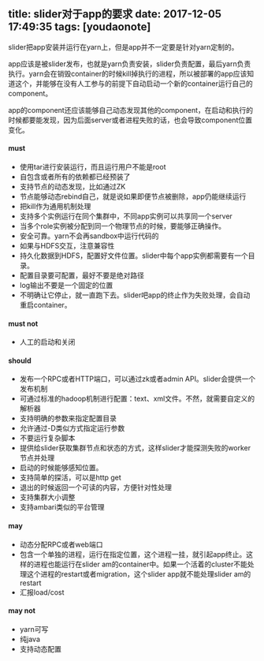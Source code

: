 
title: slider对于app的要求
date: 2017-12-05 17:49:35
tags: [youdaonote]
---

slider把app安装并运行在yarn上，但是app并不一定要是针对yarn定制的。

app应该是被slider发布，也就是yarn负责安装，slider负责配置，最后yarn负责执行。yarn会在销毁container的时候kill掉执行的进程，所以被部署的app应该知道这个，并能够在没有人工参与的前提下自动启动一个新的container运行自己的component。

app的component还应该能够自己动态发现其他的component，在启动和执行的时候都要能发现，因为后面server或者进程失败的话，也会导致component位置变化。


#### must
- 使用tar进行安装运行，而且运行用户不能是root
- 自包含或者所有的依赖都已经预装了
- 支持节点的动态发现，比如通过ZK
- 节点能够动态rebind自己，就是说如果即便节点被删除，app仍能继续运行
- 把kill作为通用机制处理
- 支持多个实例运行在同个集群中，不同app实例可以共享同一个server
- 当多个role实例被分配到同一个物理节点的时候，要能够正确操作。
- 安全可靠。yarn不会再sandbox中运行代码的
- 如果与HDFS交互，注意兼容性
- 持久化数据到HDFS，配置好文件位置。slider中每个app实例都需要有一个目录。
- 配置目录要可配置，最好不要是绝对路径
- log输出不要是一个固定的位置
- 不明确让它停止，就一直跑下去。slider吧app的终止作为失败处理，会自动重启container。

#### must not

- 人工的启动和关闭


#### should

- 发布一个RPC或者HTTP端口，可以通过zk或者admin API。slider会提供一个发布机制
- 可通过标准的hadoop机制进行配置：text、xml文件。不然，就需要自定义的解析器
- 支持明确的参数来指定配置目录
- 允许通过-D类似方式指定运行参数
- 不要运行复杂脚本
- 提供给slider获取集群节点和状态的方式，这样slider才能探测失败的worker节点并处理
- 启动的时候能够感知位置。
- 支持简单的探活，可以是http get
- 退出的时候返回一个可读的内容，方便针对性处理
- 支持集群大小调整
- 支持ambari类似的平台管理


#### may

- 动态分配RPC或者web端口
- 包含一个单独的进程，运行在指定位置，这个进程一挂，就引起app终止。这样的进程也能运行在slider am的container中。如果一个活着的cluster不能处理这个进程的restart或者migration，这个slider app就不能处理slider am的restart
- 汇报load/cost

#### may not

- yarn可写
- 纯java
- 支持动态配置

